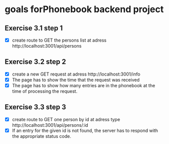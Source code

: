 # goals forPhonebook backend project

## Exercise 3.1 step 1
- [x] create route to GET the persons list at adress http://localhost:3001/api/persons

## Exercise 3.2 step 2
- [x] create a new GET request at adress http://localhost:3001/info
- [x] The page has to show the time that the request was received
- [x] The page has to show how many entries are in the phonebook at the time of processing the request.

## Exercise 3.3 step 3
- [x] create route to GET one person by id at adress type http://localhost:3001/api/persons/:id
- [x] If an entry for the given id is not found, the server has to respond with the appropriate status code.